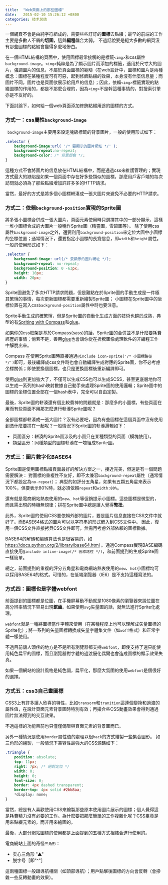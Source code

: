 ```yaml
---
title:  "Web頁面上的那些圖標"
date:   2015-02-10 15:26:12 +0800
categories: 技术总结
---
```



一個網頁不會是由純字符組成的，需要些些訏訏的**圖標**去點綴；最早的前端的工作主要是多數人不屑的**切圖**，這與**編程**耦合太弱。
不過話說要是絕大多數的網頁沒有那些圖標的點綴會變得多麼地慘白。

在一個HTML結構的頁面中，使用圖標最常接觸的是標籤`<img>`和css屬性`background-image`。`<img>`純粹是為了顯示圖片而添加的標籤，適用於尺寸大的圖片，強調圖片的信息，不屬於頁面圖標的範疇（在web設計中，圖標和圖片是兩種概念：圖標在某種程度可有可惡，起到修飾點綴的效果，本身沒有什麼信息量；而圖片不同，圖片也是頁面欲展示給用戶的信息）；因此，依賴`<img>`標籤實現的點綴圖標的作用的，都是不那麼合理的，因為`<img>`不是幹這種事情的，對搜索引擎亦是不友好的。

下面討論下，如何給一個web頁面添加修飾點綴用途的圖標的方式。

### 方式一：css屬性`background-image`

` background-image`主要用來設定塊級標籤的背景圖片，一般的使用形式如下：

```css
.selector {
    background-image:url( '/* 要顯示的圖片網址 */' );
    background-repeat:no-repeat;
    background-color: /* 背景顏色 */;
}
```

這種方式不會將圖片的信息放在HTML結構中，而是通過css來維護管理的；實現方式最大的缺陷是如果一個頁面中存在好多些類似的圖標，那麼用戶客戶端的每次訪問就必須為了那些點綴增加許許多多的HTTP請求。

當然，最好的方式是將多個小圖標軿湊成一張大圖片來避免不必要的HTTP請求。

### 方式二：依賴`background-position`實現的Sprite圖

將多張小圖標合併成一張大圖片，頁面元素使用時只選擇其中的一部分顯示，這樣一堆小圖標合成的大圖片一般稱作Sprite圖（精靈圖，雪碧圖等）。
除了使用css屬性`background-image`之外，還要利用`background-position`來定位大圖中小圖標的坐標位置；通常情況下，還要指定小圖標的長寬信息，即`width`和`height`屬性。一般的使用形式如下：

```css
.selector {
    background-image: url(/* 要顯示的圖片網址 */);
    background-repeat: no-repeat;
    background-position: 0 -63px;
    height: 10px;
    width: 20px;
}
```

Sprite圖避免了多次HTTP請求問題，但是難點在於Sprite圖的手動生成是一件極其繁瑣的事情，每次更新圖標都需要重新繪製Sprite圖；
小圖標在Sprite圖中的坐標位置在寫入css`background-position`屬性中時也要注意。

Sprite手動生成的確繁瑣，但是Sprite圖的自動化生成方面的技術也趨於成熟，典型的有[Spriting with Compass](http://compass-style.org/help/tutorials/spriting/)和[glue](https://github.com/jorgebastida/glue)。

如果你的css框架是基於Compass(sass)的話，Sprite圖的合併並不是什麼要耗費經歷的事情；倘若不是，善用[glue](https://github.com/jorgebastida/glue)也會讓你從在折騰圖像處理軟件的非編程工作中解脫出來。

Compass 在使用Sprite圖時直接通過`@include icon-sprite('/* 小圖標路徑 */')`即可，最後編譯成css文件時也會自動編譯生成對應的Sprite圖，你不必考慮坐標關係；即使要換個圖標，也只是更換圖標後重新編譯即可。

使用[glue](https://github.com/jorgebastida/glue)則更加強大了，不僅可以生成CSS也可以生成SCSS，甚至更底層地你可以生成一系列的hash映射數據自己動手來處理Sprite圖的使用邏輯；Sprite圖中的圖標的坐標位置全部在一個hash表中，完全可以自由定製。

最後，Sprite圖的軿湊還有個比較費神的問題就是：那麼多的小圖標，有些頁面在用而有些頁面不用那怎麼進行軿湊Sprite圖呢？

全部圖標都軿湊成一張大圖片？沒有必要吧，因為有些圖標在這個頁面中沒有使用到憑什麼要拼在一起呢？一般情況下Sprite圖的軿湊邏輯如下：
- 頁面區分：軿湊的Sprite圖涉及的小圖只在某種類型的頁面（模塊使用）。
- 類型區分：同種類型的圖標軿湊在一塊組成Sprite圖。

### 方式三：圖片數字化BASE64
Sprite圖是使用圖標點綴頁面最好的解決方案之一，接近完美，但還是有一個問題需要解決：
對圖標的重複性不友好，即不太兼容`background-repeat`屬性（通常情況下都設定為`no-repeat`）；
典型的如評分五角星，如果有五顆五角星來表示100%，但要表示80%時，就必須依賴`repeat`和`width:80%`。

還有就是電商網站熱衷使用的`new`、`hot`等促銷提示小圖標。這些圖標是微型的，而且需出現的時機無規律；拼在Sprite圖中總是讓人覺得**彆扭**。

此外，Sprite圖的使用CSS要依賴外部的圖片，要是圖片信息直接在CSS文件中就好了。而BASE64格式的圖片可以以字符串的形式嵌入到CSS文件中。
因此，復用一個CSS文件直接拷貝CSS文件即可，無需再考慮外部依賴的圖標數據。

BASE64的解碼和編碼算法也是很容易的，如 https://docs.python.org/2/library/base64.html 。通過Compass實現BASE編碼直接使用`@include inline-image(/* 圖標路徑 */)`，和前面提到的生成Sprite圖一樣簡單。

總之，前面提到的重複的評分五角星和電商網站熱衷使用的`new`、`hot`小圖標均可以採用BASE64的格式。可惜的，在低端瀏覽器（IE6）是不支持這種寫法的。

### 方式四：圖標也是字體webfont

前面提到的圖標都是位圖，在手機屏幕動不動就是1080像素的瀏覽器來說位圖在高分辨率情況下容易出現**鋸齒**。如果使用`svg`矢量圖的話，就無法進行Sprite化處理。

`webfont`就是一種將圖標當作字體來使用（在某種程度上也可以理解成矢量圖標的Sprite化）；將一系列的矢量圖標轉換成矢量字體集文件（如`woff`格式）和正常字體一樣使用。

不過目前讓人頭疼的地方是不是所有瀏覽器都支持`webfont`，即使支持了還只能使用純色扁平的圖標，而且瀏覽器對字體的過渡優化偶爾也會造成圖標的顯示效果失真。

如果一個網站的設計風格是純色調，扁平化，那麼大氛圍的使用`webfont`是個很好的選擇。

### 方式五：css3自己畫圖標

CSS3上有許多讓人欣喜的特性，比如`transorm`和`tranition`這連個變換和過渡的屬性值，在設計頁面元素背景圖時特別有效；再撮合些CSS動畫效果會得到通過圖片無法得到的交互效果。

不過這樣的功能目前也只僅僅侷限與頁面元素的背景圖而已。

另外一種情況是使用`border`屬性值的處理以很`hack`的方式繪製一些集合圖形。
如三角形<i class="fa fa-caret-up fa-fw"></i>的繪製，一般情況下兼容性最強大的CSS源碼如下：

```css
.triangle {
    position: absolute;
    top: 11px;
    right: 7px; /* 絕對定位 */
    width: 0;
    height: 0;
    font-size: 0;
    border: 4px dashed transparent;
    border-top: 4px solid #2bb8aa;
    *display: none;
}
```

當然，總是有人喜歡使用CSS來繪製那些原本使用圖片展示的圖標；個人覺得這是耗費精力沒有必要的工作。為什麼要把那麼簡單的工作複雜化呢？CSS畢竟是用來點綴元素的，而非用來繪圖的。

最後，大部分網站圖標的使用都是上面提到的五種方式相結合進行使用的。

電商網站上面的奇怪`三角形`：

- 实心三角形 "▲"
- 脱字号［即"^"］

這兩種圖標一般跟導航相關（如頂部導航）；用戶點擊後圖標的方向會反轉（會摻雜一些反轉動畫的效果）。
